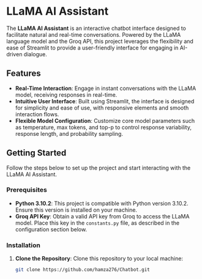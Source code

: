 # LLaMA AI Assistant

The **LLaMA AI Assistant** is an interactive chatbot interface designed to facilitate natural and real-time conversations. Powered by the LLaMA language model and the Groq API, this project leverages the flexibility and ease of Streamlit to provide a user-friendly interface for engaging in AI-driven dialogue.

## Features

- **Real-Time Interaction**: Engage in instant conversations with the LLaMA model, receiving responses in real-time.
- **Intuitive User Interface**: Built using Streamlit, the interface is designed for simplicity and ease of use, with responsive elements and smooth interaction flows.
- **Flexible Model Configuration**: Customize core model parameters such as temperature, max tokens, and top-p to control response variability, response length, and probability sampling.

## Getting Started

Follow the steps below to set up the project and start interacting with the LLaMA AI Assistant.

### Prerequisites

- **Python 3.10.2**: This project is compatible with Python version 3.10.2. Ensure this version is installed on your machine.
- **Groq API Key**: Obtain a valid API key from Groq to access the LLaMA model. Place this key in the `constants.py` file, as described in the configuration section below.

### Installation

1. **Clone the Repository**:
   Clone this repository to your local machine:
   ```bash
   git clone https://github.com/hamza276/Chatbot.git


